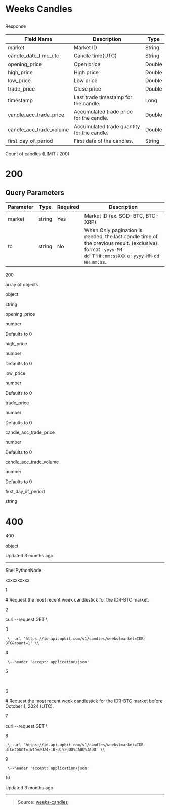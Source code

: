 # Weeks Candles

##

Response

[](#response)

| Field Name              | Description                                | Type   |
| ----------------------- | ------------------------------------------ | ------ |
| market                  | Market ID                                  | String |
| candle_date_time_utc    | Candle time(UTC)                           | String |
| opening_price           | Open price                                 | Double |
| high_price              | High price                                 | Double |
| low_price               | Low price                                  | Double |
| trade_price             | Close price                                | Double |
| timestamp               | Last trade timestamp for the candle.       | Long   |
| candle_acc_trade_price  | Accumulated trade price for the candle.    | Double |
| candle_acc_trade_volume | Accumulated trade quantity for the candle. | Double |
| first_day_of_period     | First date of the candles.                 | String |

Count of candles (LIMIT : 200)

# 200

## Query Parameters

| Parameter | Type   | Required | Description                                                                                                                                             |
| --------- | ------ | -------- | ------------------------------------------------------------------------------------------------------------------------------------------------------- |
| market    | string | Yes      | Market ID (ex. SGD-BTC, BTC-XRP)                                                                                                                        |
| to        | string | No       | When Only pagination is needed, the last candle time of the previous result. (exclusive). format : `yyyy-MM-dd'T'HH:mm:ssXXX` or `yyyy-MM-dd HH:mm:ss`. |

200

array of objects

object

string

opening_price

number

Defaults to 0

high_price

number

Defaults to 0

low_price

number

Defaults to 0

trade_price

number

Defaults to 0

candle_acc_trade_price

number

Defaults to 0

candle_acc_trade_volume

number

Defaults to 0

first_day_of_period

string

# 400

400

object

Updated 3 months ago

---

ShellPythonNode

xxxxxxxxxx

1

\# Request the most recent week candlestick for the IDR-BTC market.

2

curl \--request GET \\

3

     \--url 'https://id-api.upbit.com/v1/candles/weeks?market=IDR-BTC&count=1' \\

4

     \--header 'accept: application/json'

5

​

6

\# Request the most recent week candlestick for the IDR-BTC market before
October 1, 2024 (UTC).

7

curl \--request GET \\

8

     \--url 'https://id-api.upbit.com/v1/candles/weeks?market=IDR-BTC&count=1&to=2024-10-01%2000%3A00%3A00' \\

9

     \--header 'accept: application/json'

10

Updated 3 months ago

---

> **Source:** [weeks-candles](https://global-docs.upbit.com/reference/weeks)
